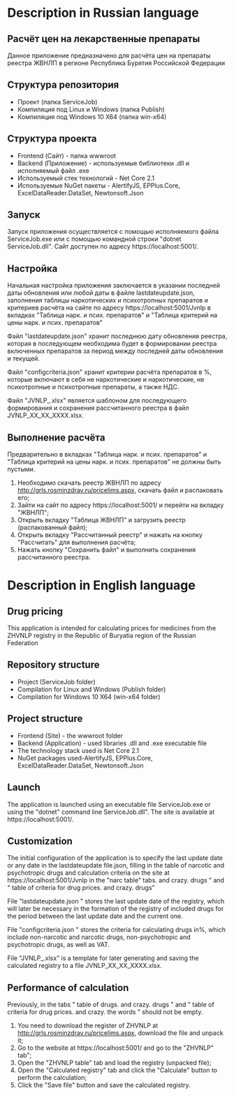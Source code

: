 # Description in Russian language
## Расчёт цен на лекарственные препараты
Данное приложение предназначено для расчёта цен на препараты реестра ЖВНЛП в регионе Республика Бурятия Российской Федерации 

## Структура репозитория
* Проект (папка ServiceJob)
* Компиляция под Linux и Windows (папка Publish)
* Компиляция под Windows 10 X64 (папка win-x64)

## Структура проекта
* Frontend (Сайт) - папка wwwroot
* Backend (Приложение) - используемые библиотеки .dll и исполняемый файл .exe
* Используемый стек технологий - Net Core 2.1
* Используемые NuGet пакеты - AlertifyJS, EPPlus.Core, ExcelDataReader.DataSet, Newtonsoft.Json

## Запуск
Запуск приложения осуществляется с помощью исполняемого файла ServiceJob.exe или с помощью командной строки "dotnet ServiceJob.dll". Сайт доступен по адресу https://localhost:5001/.

## Настройка
Начальная настройка приложения заключается в указании последней даты обновления или любой даты в файле lastdateupdate.json, заполнения таблицы наркотических и психотропных препаратов и критериев расчёта на сайте по адресу https://localhost:5001/Jvnlp в вкладках "Таблица нарк. и псих. препаратов" и "Таблица критерий на цены нарк. и псих. препаратов"

Файл "lastdateupdate.json" хранит последнюю дату обновления реестра, которая в последующем необходима будет в формировании реестра включенных препаратов за период между последней даты обновления и текущей.

Файл "configcriteria.json" хранит критерии расчёта препаратов в %, которые включают в себя не наркотические и наркотические, не психотропные и психотропные препараты, а также НДС.

Файл "JVNLP_.xlsx" является шаблоном для последующего формирования и сохранения рассчитанного реестра в файл JVNLP_XX_XX_XXXX.xlsx.

## Выполнение расчёта
Предварительно в вкладках "Таблица нарк. и псих. препаратов" и "Таблица критерий на цены нарк. и псих. препаратов" не должны быть пустыми.
1) Необходимо скачать реестр ЖВНЛП по адресу http://grls.rosminzdrav.ru/pricelims.aspx, скачать файл и распаковать его;
2) Зайти на сайт по адресу https://localhost:5001/ и перейти на вкладку "ЖВНЛП";
3) Открыть вкладку "Таблица ЖВНЛП" и загрузить реестр (распакованный файл);
4) Открыть вкладку "Рассчитанный реестр" и нажать на кнопку "Рассчитать" для выполнения расчёта;
5) Нажать кнопку "Сохранить файл" и выполнить сохранения рассчитанного реестра.


# Description in English language
## Drug pricing
This application is intended for calculating prices for medicines from the ZHVNLP registry in the Republic of Buryatia region of the Russian Federation

## Repository structure
* Project (ServiceJob folder)
* Compilation for Linux and Windows (Publish folder)
* Compilation for Windows 10 X64 (win-x64 folder)

## Project structure
* Frontend (Site) - the wwwroot folder
* Backend (Application) - used libraries .dll and .exe executable file
* The technology stack used is Net Core 2.1
* NuGet packages used-AlertifyJS, EPPlus.Core, ExcelDataReader.DataSet, Newtonsoft.Json

## Launch
The application is launched using an executable file ServiceJob.exe or using the "dotnet" command line ServiceJob.dll". The site is available at https://localhost:5001/.

## Customization
The initial configuration of the application is to specify the last update date or any date in the lastdateupdate file.json, filling in the table of narcotic and psychotropic drugs and calculation criteria on the site at https://localhost:5001/Jvnlp in the "narc table" tabs. and crazy. drugs " and " table of criteria for drug prices. and crazy. drugs"

File "lastdateupdate.json " stores the last update date of the registry, which will later be necessary in the formation of the registry of included drugs for the period between the last update date and the current one.

File "configcriteria.json " stores the criteria for calculating drugs in%, which include non-narcotic and narcotic drugs, non-psychotropic and psychotropic drugs, as well as VAT.

File "JVNLP_.xlsx" is a template for later generating and saving the calculated registry to a file JVNLP_XX_XX_XXXX.xlsx.

## Performance of calculation
Previously, in the tabs " table of drugs. and crazy. drugs " and " table of criteria for drug prices. and crazy. the words " should not be empty.
1) You need to download the register of ZHVNLP at http://grls.rosminzdrav.ru/pricelims.aspx, download the file and unpack it;
2) Go to the website at https://localhost:5001/ and go to the "ZHVNLP" tab";
3) Open the "ZHVNLP table" tab and load the registry (unpacked file);
4) Open the "Calculated registry" tab and click the "Calculate" button to perform the calculation;
5) Click the "Save file" button and save the calculated registry.
